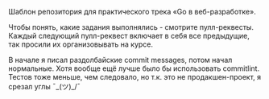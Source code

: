 Шаблон репозитория для практического трека «Go в веб-разработке».

Чтобы понять, какие задания выполнялись - смотрите пулл-реквесты. Каждый следующий пулл-реквест включает в себя все предыдущие, так просили их организовывать на курсе.

В начале я писал раздолбайские commit messages, потом начал нормальные. Хотя вообще ещё лучше было бы использовать commitlint.
Тестов тоже меньше, чем следовало, но т.к. это не продакшен-проект, я срезал углы ¯\_(ツ)_/¯
